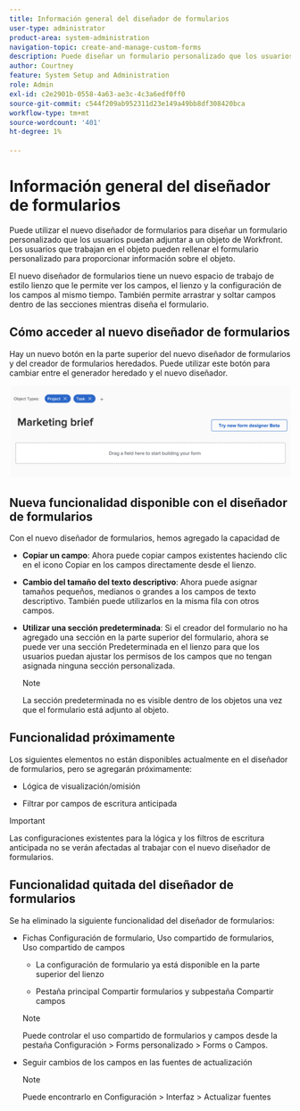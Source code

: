 ```yaml
---
title: Información general del diseñador de formularios
user-type: administrator
product-area: system-administration
navigation-topic: create-and-manage-custom-forms
description: Puede diseñar un formulario personalizado que los usuarios puedan adjuntar a un objeto de Workfront. Los usuarios que trabajan en el objeto pueden rellenar el formulario personalizado para proporcionar información sobre el objeto.
author: Courtney
feature: System Setup and Administration
role: Admin
exl-id: c2e2901b-0558-4a63-ae3c-4c3a6edf0ff0
source-git-commit: c544f209ab952311d23e149a49bb8df308420bca
workflow-type: tm+mt
source-wordcount: '401'
ht-degree: 1%

---
```


# Información general del diseñador de formularios

Puede utilizar el nuevo diseñador de formularios para diseñar un formulario personalizado que los usuarios puedan adjuntar a un objeto de Workfront. Los usuarios que trabajan en el objeto pueden rellenar el formulario personalizado para proporcionar información sobre el objeto.

El nuevo diseñador de formularios tiene un nuevo espacio de trabajo de estilo lienzo que le permite ver los campos, el lienzo y la configuración de los campos al mismo tiempo. También permite arrastrar y soltar campos dentro de las secciones mientras diseña el formulario.

<!-- add screenshot when field settings empty state is ready -->

## Cómo acceder al nuevo diseñador de formularios

Hay un nuevo botón en la parte superior del nuevo diseñador de formularios y del creador de formularios heredados. Puede utilizar este botón para cambiar entre el generador heredado y el nuevo diseñador.

![](assets/switch-views.png)

## Nueva funcionalidad disponible con el diseñador de formularios

Con el nuevo diseñador de formularios, hemos agregado la capacidad de

* **Copiar un campo**: Ahora puede copiar campos existentes haciendo clic en el icono Copiar en los campos directamente desde el lienzo.

* **Cambio del tamaño del texto descriptivo**: Ahora puede asignar tamaños pequeños, medianos o grandes a los campos de texto descriptivo. También puede utilizarlos en la misma fila con otros campos.

* **Utilizar una sección predeterminada**: Si el creador del formulario no ha agregado una sección en la parte superior del formulario, ahora se puede ver una sección Predeterminada en el lienzo para que los usuarios puedan ajustar los permisos de los campos que no tengan asignada ninguna sección personalizada.

   >[!NOTE]
   >
   >La sección predeterminada no es visible dentro de los objetos una vez que el formulario está adjunto al objeto.

## Funcionalidad próximamente

Los siguientes elementos no están disponibles actualmente en el diseñador de formularios, pero se agregarán próximamente:

* Lógica de visualización/omisión

* Filtrar por campos de escritura anticipada

>[!IMPORTANT]
>
>Las configuraciones existentes para la lógica y los filtros de escritura anticipada no se verán afectadas al trabajar con el nuevo diseñador de formularios.

## Funcionalidad quitada del diseñador de formularios

Se ha eliminado la siguiente funcionalidad del diseñador de formularios:


* Fichas Configuración de formulario, Uso compartido de formularios, Uso compartido de campos

   * La configuración de formulario ya está disponible en la parte superior del lienzo

   * Pestaña principal Compartir formularios y subpestaña Compartir campos
   >[!NOTE]
   >
   >Puede controlar el uso compartido de formularios y campos desde la pestaña Configuración > Forms personalizado > Forms o Campos.

* Seguir cambios de los campos en las fuentes de actualización
   >[!NOTE]
   >
   >Puede encontrarlo en Configuración > Interfaz > Actualizar fuentes
